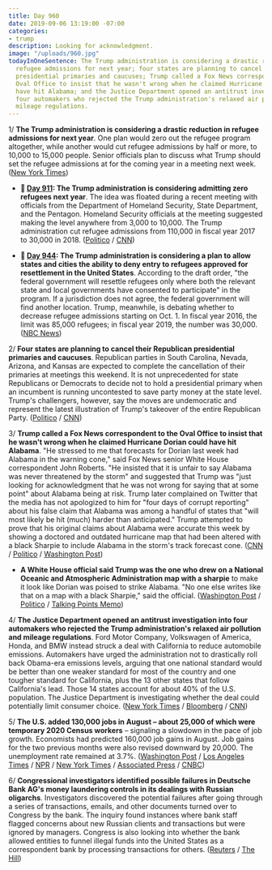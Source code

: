 ```yaml
---
title: Day 960
date: 2019-09-06 13:19:00 -07:00
categories:
- trump
description: Looking for acknowledgment.
image: "/uploads/960.jpg"
todayInOneSentence: The Trump administration is considering a drastic reduction in
  refugee admissions for next year; four states are planning to cancel their Republican
  presidential primaries and caucuses; Trump called a Fox News correspondent to the
  Oval Office to insist that he wasn't wrong when he claimed Hurricane Dorian could
  have hit Alabama; and the Justice Department opened an antitrust investigation into
  four automakers who rejected the Trump administration's relaxed air pollution and
  mileage regulations.
---
```


1/ **The Trump administration is considering a drastic reduction in refugee admissions for next year**. One plan would zero out the refugee program altogether, while another would cut refugee admissions by half or more, to 10,000 to 15,000 people. Senior officials plan to discuss what Trump should set the refugee admissions at for the coming year in a meeting next week. ([New York Times](https://www.nytimes.com/2019/09/06/us/politics/trump-refugees-united-states.html))

* **📌 [Day 911](https://whatthefuckjusthappenedtoday.com/2019/07/19/day-911/#1-the-trump-administration-is-consid): The Trump administration is considering admitting zero refugees next year**. The idea was floated during a recent meeting with officials from the Department of Homeland Security, State Department, and the Pentagon. Homeland Security officials at the meeting suggested making the level anywhere from 3,000 to 10,000. The Trump administration cut refugee admissions from 110,000 in fiscal year 2017 to 30,000 in 2018. ([Politico](https://www.politico.com/story/2019/07/18/trump-officials-refugee-zero-1603503) / [CNN](https://www.cnn.com/2019/07/19/politics/trump-admin-zero-refugees/index.html))

* **📌 [Day 944](https://whatthefuckjusthappenedtoday.com/2019/08/21/day-944/#2-the-trump-administration-is-consid): The Trump administration is considering a plan to allow states and cities the ability to deny entry to refugees approved for resettlement in the United States**. According to the draft order, "the federal government will resettle refugees only where both the relevant state and local governments have consented to participate" in the program. If a jurisdiction does not agree, the federal government will find another location. Trump, meanwhile, is debating whether to decrease refugee admissions starting on Oct. 1. In fiscal year 2016, the limit was 85,000 refugees; in fiscal year 2019, the number was 30,000. ([NBC News](https://www.nbcnews.com/politics/immigration/trump-admin-weighs-letting-states-cities-deny-entry-refugees-approved-n1044801))

2/ **Four states are planning to cancel their Republican presidential primaries and caucuses**. Republican parties in South Carolina, Nevada, Arizona, and Kansas are expected to complete the cancellation of their primaries at meetings this weekend. It is not unprecedented for state Republicans or Democrats to decide not to hold a presidential primary when an incumbent is running uncontested to save party money at the state level. Trump's challengers, however, say the moves are undemocratic and represent the latest illustration of Trump's takeover of the entire Republican Party. ([Politico](https://www.politico.com/story/2019/09/06/republicans-cancel-primaries-trump-challengers-1483126) / [CNN](https://www.cnn.com/2019/09/06/politics/republican-primaries-donald-trump/))

3/ **Trump called a Fox News correspondent to the Oval Office to insist that he wasn't wrong when he claimed Hurricane Dorian could have hit Alabama**. "He stressed to me that forecasts for Dorian last week had Alabama in the warning cone," said Fox News senior White House correspondent John Roberts. "He insisted that it is unfair to say Alabama was never threatened by the storm" and suggested that Trump was "just looking for acknowledgment that he was not wrong for saying that at some point" about Alabama being at risk. Trump later complained on Twitter that the media has not apologized to him for "four days of corrupt reporting" about his false claim that Alabama was among a handful of states that "will most likely be hit (much) harder than anticipated." Trump attempted to prove that his original claims about Alabama were accurate this week by showing a doctored and outdated hurricane map that had been altered with a black Sharpie to include Alabama in the storm's track forecast cone. ([CNN](https://www.cnn.com/2019/09/05/politics/donald-trump-alabama-fox-news-white-house/index.html) / [Politico](https://www.politico.com/story/2019/09/06/trump-hurricane-dorian-tweets-1483586) / [Washington Post](https://www.washingtonpost.com/politics/trump-suggests-media-should-apologize-to-him-for-his-erroneous-alabama-claim/2019/09/06/a5e5a1e0-d0b3-11e9-87fa-8501a456c003_story.html))

* **A White House official said Trump was the one who drew on a National Oceanic and Atmospheric Administration map with a sharpie** to make it look like Dorian was poised to strike Alabama. "No one else writes like that on a map with a black Sharpie," said the official. ([Washington Post](https://www.washingtonpost.com/politics/what-i-said-was-accurate-trump-stays-fixated-on-his-alabama-error-as-hurricane-pounds-the-carolinas/2019/09/05/32597606-cfe7-11e9-8c1c-7c8ee785b855_story.html) / [Politico](https://www.politico.com/story/2019/09/05/hurricane-dorian-sharpie-trump-1482839) / [Talking Points Memo](https://talkingpointsmemo.com/news/trump-bubble-hurricane-dorian-map-alabama))

4/ **The Justice Department opened an antitrust investigation into four automakers who rejected the Trump administration's relaxed air pollution and mileage regulations**. Ford Motor Company, Volkswagen of America, Honda, and BMW instead struck a deal with California to reduce automobile emissions. Automakers have urged the administration not to drastically roll back Obama-era emissions levels, arguing that one national standard would be better than one weaker standard for most of the country and one tougher standard for California, plus the 13 other states that follow California's lead. Those 14 states account for about 40% of the U.S. population. The Justice Department is investigating whether the deal could potentially limit consumer choice. ([New York Times](https://www.nytimes.com/2019/09/06/climate/automakers-california-emissions-antitrust.html) / [Bloomberg](https://www.bloomberg.com/news/articles/2019-09-06/antitrust-probe-opened-into-carmakers-california-emissions-pact) / [CNN](https://www.cnn.com/2019/09/06/business/automakers-antitrust-investigation/index.html))

5/ **The U.S. added 130,000 jobs in August – about 25,000 of which were temporary 2020 Census workers** – signaling a slowdown in the pace of job growth. Economists had predicted 160,000 job gains in August. Job gains for the two previous months were also revised downward by 20,000. The unemployment rate remained at 3.7%. ([Washington Post](https://www.washingtonpost.com/business/2019/09/06/us-economy-adds-just-jobs-august-amid-worries-that-trade-war-has-sunk-its-teeth-into-hiring/?noredirect=on) / [Los Angeles Times](https://www.latimes.com/business/story/2019-09-06/august-jobs-report) / [NPR](https://www.npr.org/2019/09/06/758066667/tepid-u-s-jobs-report-adds-to-economic-jitters) / [New York Times](https://www.nytimes.com/2019/09/06/business/economy/august-jobs-report.html) / [Associated Press](https://apnews.com/09679f18f1ef4d0ba77cb5229345c18d) / [CNBC](https://www.cnbc.com/2019/09/06/us-nonfarm-payrolls-august-2019.html))

6/ **Congressional investigators identified possible failures in Deutsche Bank AG's money laundering controls in its dealings with Russian oligarchs**. Investigators discovered the potential failures after going through a series of transactions, emails, and other documents turned over to Congress by the bank. The inquiry found instances where bank staff flagged concerns about new Russian clients and transactions but were ignored by managers. Congress is also looking into whether the bank allowed entities to funnel illegal funds into the United States as a correspondent bank by processing transactions for others. ([Reuters](https://www.reuters.com/article/us-deutschebank-investigation-russia-exc-idUSKCN1VR0PX) / [The Hill](https://thehill.com/policy/finance/460206-us-congressional-probe-finds-possible-failures-in-deutsche-bank-controls-with))